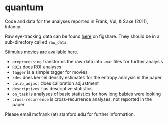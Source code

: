 # quantum

Code and data for the analyses reported in Frank, Vul, & Saxe (2011), Infancy.

Raw eye-tracking data can be found [here](https://figshare.com/articles/Frank_Vul_Saxe_2011_Infancy_Raw_Data/3116971) on figshare. They should be in a sub-directory called `raw_data`. 

Stimulus movies are available [here](http://langcog.stanford.edu/materials/social_attention.html).

+ `preprocessing` transforms the raw data into `.mat` files for further analysis
+ `ROIs` does ROI analyses
+ `tagger` is a simple tagger for movies
+ `kdes` does kernel density estimates for the entropy analysis in the paper
+ `calib_adjust` does calibration adjustment
+ `descriptives` has descriptive statistics
+ `on_task` is analyses of basic statistics for how long babies were looking
+ `cross-recurrence` is cross-recurrence analyses, not reported in the paper

Please email mcfrank (at) stanford.edu for further information. 
